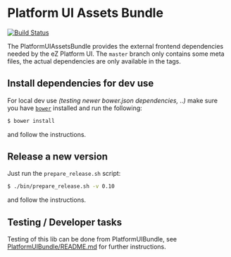 # Platform UI Assets Bundle

[![Build Status](https://travis-ci.org/ezsystems/PlatformUIAssetsBundle.svg?branch=master)](https://travis-ci.org/ezsystems/PlatformUIAssetsBundle)

The PlatformUIAssetsBundle provides the external frontend dependencies needed by
the eZ Platform UI. The `master` branch only contains some meta files, the actual
dependencies are only available in the tags.


## Install dependencies for dev use

For local dev use _(testing newer bower.json dependencies, ..)_ make sure you have [`bower`](https://bower.io/) installed and run the following:

```bash
$ bower install
```

and follow the instructions.

## Release a new version

Just run the `prepare_release.sh` script:

```bash
$ ./bin/prepare_release.sh -v 0.10
```

and follow the instructions.

## Testing / Developer tasks

Testing of this lib can be done from PlatformUIBundle, see [PlatformUIBundle/README.md](https://github.com/ezsystems/PlatformUIBundle/blob/master/README.md#developers-tasks) for further instructions.
